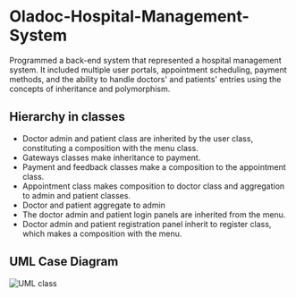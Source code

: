 # Oladoc-Hospital-Management-System
Programmed a back-end system that represented a hospital management system. It included multiple user portals, appointment scheduling, payment methods, and the ability to handle doctors' and patients' entries using the concepts of inheritance and polymorphism.
## Hierarchy in classes
* Doctor admin and patient class are inherited by the user class, constituting a composition with the menu class.
* Gateways classes make inheritance to payment.
* Payment and feedback classes make a composition to the appointment class.
* Appointment class makes composition to doctor class and aggregation to admin and patient classes.
* Doctor and patient aggregate to admin
* The doctor admin and patient login panels are inherited from the menu.
* Doctor admin and patient registration panel inherit to register class, which makes a composition with the menu.

## UML Case Diagram

![UML class](https://github.com/user-attachments/assets/021da6d5-99bb-42e0-a5fb-eb5d42e59544)
